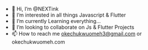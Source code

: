 - 👋 Hi, I’m @NEXTink
- 👀 I’m interested in all things Javascript & Flutter
- 🌱 I’m currently Learning everything...
- 💞️ I’m looking to collaborate on Js & Flutter Projects
- 📫 How to reach me okechukwuomeh3@gmail.com or okechukwuomeh.com


